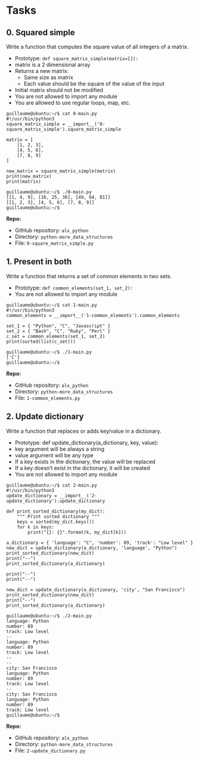 # Tasks

## 0. Squared simple

Write a function that computes the square value of all integers of a matrix.

- Prototype: `def square_matrix_simple(matrix=[]):`
- matrix is a 2 dimensional array
- Returns a new matrix:
  - Same size as matrix
  - Each value should be the square of the value of the input
- Initial matrix should not be modified
- You are not allowed to import any module
- You are allowed to use regular loops, map, etc.

```
guillaume@ubuntu:~/$ cat 0-main.py
#!/usr/bin/python3
square_matrix_simple = __import__('0-square_matrix_simple').square_matrix_simple

matrix = [
    [1, 2, 3],
    [4, 5, 6],
    [7, 8, 9]
]

new_matrix = square_matrix_simple(matrix)
print(new_matrix)
print(matrix)

guillaume@ubuntu:~/$ ./0-main.py
[[1, 4, 9], [16, 25, 36], [49, 64, 81]]
[[1, 2, 3], [4, 5, 6], [7, 8, 9]]
guillaume@ubuntu:~/$ 
```

**Repo:**

- GitHub repository: `alx_python`
- Directory: `python-more_data_structures`
- File: `0-square_matrix_simple.py`

## 1. Present in both

Write a function that returns a set of common elements in two sets.

- Prototype: `def common_elements(set_1, set_2):`
- You are not allowed to import any module

```
guillaume@ubuntu:~/$ cat 1-main.py
#!/usr/bin/python3
common_elements = __import__('1-common_elements').common_elements

set_1 = { "Python", "C", "Javascript" }
set_2 = { "Bash", "C", "Ruby", "Perl" }
c_set = common_elements(set_1, set_2)
print(sorted(list(c_set)))

guillaume@ubuntu:~/$ ./1-main.py
['C']
guillaume@ubuntu:~/$ 
```

**Repo:**

- GitHub repository: `alx_python`
- Directory: `python-more_data_structures`
- File: `1-common_elements.py`

## 2. Update dictionary

Write a function that replaces or adds key/value in a dictionary.

- Prototype: def update_dictionary(a_dictionary, key, value):
- key argument will be always a string
- value argument will be any type
- If a key exists in the dictionary, the value will be replaced
- If a key doesn’t exist in the dictionary, it will be created
- You are not allowed to import any module

```
guillaume@ubuntu:~/$ cat 2-main.py
#!/usr/bin/python3
update_dictionary = __import__('2-update_dictionary').update_dictionary

def print_sorted_dictionary(my_dict):
    """ Print sorted dictionary """
    keys = sorted(my_dict.keys())
    for k in keys:
        print("{}: {}".format(k, my_dict[k]))

a_dictionary = { 'language': "C", 'number': 89, 'track': "Low level" }
new_dict = update_dictionary(a_dictionary, 'language', "Python")
print_sorted_dictionary(new_dict)
print("--")
print_sorted_dictionary(a_dictionary)

print("--")
print("--")

new_dict = update_dictionary(a_dictionary, 'city', "San Francisco")
print_sorted_dictionary(new_dict)
print("--")
print_sorted_dictionary(a_dictionary)

guillaume@ubuntu:~/$ ./2-main.py
language: Python
number: 89
track: Low level
--
language: Python
number: 89
track: Low level
--
--
city: San Francisco
language: Python
number: 89
track: Low level
--
city: San Francisco
language: Python
number: 89
track: Low level
guillaume@ubuntu:~/$ 
```

**Repo:**

- GitHub repository: `alx_python`
- Directory: `python-more_data_structures`
- File: `2-update_dictionary.py`
